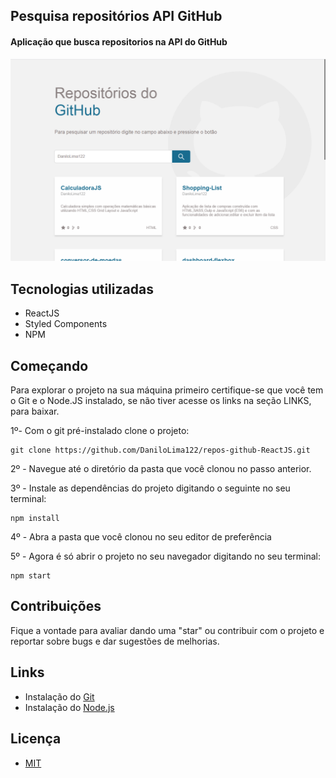 ## Pesquisa repositórios API GitHub
#### Aplicação que busca repositorios na API do GitHub

![](layout.png)


## Tecnologias utilizadas

- ReactJS
- Styled Components
- NPM

## Começando

Para explorar o projeto na sua máquina primeiro certifique-se que você tem o Git e o Node.JS instalado, se não tiver acesse os links na seção LINKS, para baixar.

1º- Com o git pré-instalado clone o projeto:

~~~shell
git clone https://github.com/DaniloLima122/repos-github-ReactJS.git
~~~

2º - Navegue até o diretório da pasta que você clonou no passo anterior.

3º - Instale as dependências do projeto digitando o seguinte no seu terminal:
~~~shell
npm install
~~~

4º - Abra a pasta que você clonou no seu editor de preferência

5º - Agora é só abrir o projeto no seu navegador digitando no seu terminal:
~~~shell
npm start
~~~


## Contribuições

Fique a vontade para avaliar dando uma "star" ou contribuir com o projeto e reportar sobre bugs e dar sugestões de melhorias.


## Links

- Instalação do [Git](https://git-scm.com/)
- Instalação do [Node.js](https://nodejs.org/en/download/) 

## Licença
- [MIT](LICENCE.md)



